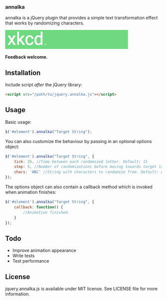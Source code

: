 ### annalka

annalka is a jQuery plugin that provides a simple text transformation effect that works by randomizing characters.  
  
![annalka.js example](examples/annalka-gif.gif)
  
**Feedback welcome.**  

## Installation
Include script *after* the jQuery library:
```html
<script src="/path/to/jquery.annalka.js"></script>
```

## Usage

Basic usage:
```javascript
$('#element').annalka("Target String");
```

You can also customize the behaviour by passing in an optional options object:
```javascript
$('#element').annalka("Target String", {
    tick: 25, //Time between each randomized letter. Default: 15
    step: 5, //Number of randomizations before moving towards target length. Default: 4
    chars: 'ABC' //String with characters to randomize from. Default: A-z0-9
});
```

The options object can also contain a callback method which is invoked when animation finishes:
```javascript
$('#element').annalka("Target String", {
    callback: function() {
        //Animation finished.
    }
});
```

## Todo

- Improve animation appearance
- Write tests
- Test performance

## License

jquery.annalka.js is available under MIT license.
See LICENSE file for more information.